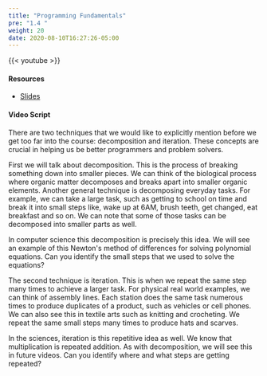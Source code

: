 ```yaml
---
title: "Programming Fundamentals"
pre: "1.4 "
weight: 20
date: 2020-08-10T16:27:26-05:00
---
```


{{< youtube  >}}


#### Resources
* <a href="../slides/prog_funds" target="_blank">Slides</a>

#### Video Script

There are two techniques that we would like to explicitly mention before we get too far into the course: decomposition and iteration. These concepts are crucial in helping us be better programmers and problem solvers. 

First we will talk about decomposition. This is the process of breaking something down into smaller pieces. We can think of the biological process where organic matter decomposes and breaks apart into smaller organic elements. Another general technique is decomposing everyday tasks. For example, we can take a large task, such as getting to school on time and break it into small steps like, wake up at 6AM, brush teeth, get changed, eat breakfast and so on. We can note that some of those tasks can be decomposed into smaller parts as well.

In computer science this decomposition is precisely this idea. We will see an example of this Newton's method of differences for solving polynomial equations. Can you identify the small steps that we used to solve the equations?

The second technique is iteration. This is when we repeat the same step many times to achieve a larger task. For physical real world examples, we can think of assembly lines. Each station does the same task numerous times to produce duplicates of a product, such as vehicles or cell phones. We can also see this in textile arts such as knitting and crocheting. We repeat the same small steps many times to produce hats and scarves. 

In the sciences, iteration is this repetitive idea as well. We know that multiplication is repeated addition. As with decomposition, we will see this in future videos. Can you identify where and what steps are getting repeated?